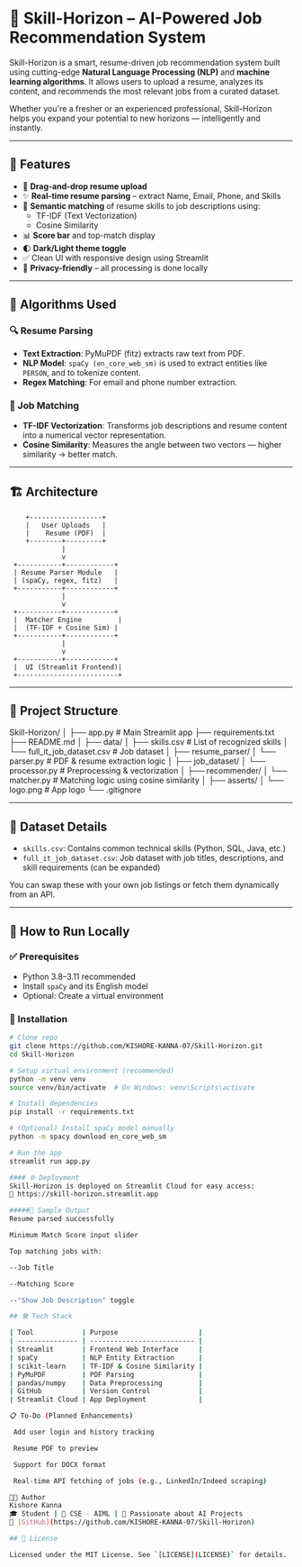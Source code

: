 # 🚀 Skill-Horizon – AI-Powered Job Recommendation System

Skill-Horizon is a smart, resume-driven job recommendation system built using cutting-edge **Natural Language Processing (NLP)** and **machine learning algorithms**. It allows users to upload a resume, analyzes its content, and recommends the most relevant jobs from a curated dataset.

Whether you're a fresher or an experienced professional, Skill-Horizon helps you expand your potential to new horizons — intelligently and instantly.

---

## 📌 Features

- 📄 **Drag-and-drop resume upload**
- ✨ **Real-time resume parsing** – extract Name, Email, Phone, and Skills
- 🧠 **Semantic matching** of resume skills to job descriptions using:
  - TF-IDF (Text Vectorization)
  - Cosine Similarity
- 📊 **Score bar** and top-match display
- 🌓 **Dark/Light theme toggle**
- ✅ Clean UI with responsive design using Streamlit
- 🔐 **Privacy-friendly** – all processing is done locally

---

## 🧠 Algorithms Used

### 🔍 Resume Parsing
- **Text Extraction**: PyMuPDF (fitz) extracts raw text from PDF.
- **NLP Model**: `spaCy (en_core_web_sm)` is used to extract entities like `PERSON`, and to tokenize content.
- **Regex Matching**: For email and phone number extraction.

### 🤖 Job Matching
- **TF-IDF Vectorization**: Transforms job descriptions and resume content into a numerical vector representation.
- **Cosine Similarity**: Measures the angle between two vectors — higher similarity → better match.

---

## 🏗 Architecture

        +------------------+
        |   User Uploads   |
        |    Resume (PDF)  |
        +--------+---------+
                 |
                 v
     +-----------+------------+
     | Resume Parser Module   |
     | (spaCy, regex, fitz)   |
     +-----------+------------+
                 |
                 v
     +-----------+------------+
     |  Matcher Engine         |
     |  (TF-IDF + Cosine Sim) |
     +-----------+------------+
                 |
                 v
     +-----------+------------+
     |  UI (Streamlit Frontend)|
     +-------------------------+

---

## 📂 Project Structure

Skill-Horizon/
│
├── app.py # Main Streamlit app
├── requirements.txt
├── README.md
│
├── data/
│ ├── skills.csv # List of recognized skills
│ └── full_it_job_dataset.csv # Job dataset
│
├── resume_parser/
│ └── parser.py # PDF & resume extraction logic
│
├── job_dataset/
│ └── processor.py # Preprocessing & vectorization
│
├── recommender/
│ └── matcher.py # Matching logic using cosine similarity
│
├── asserts/
│ └── logo.png # App logo
└── .gitignore

---

## 🧪 Dataset Details

- `skills.csv`: Contains common technical skills (Python, SQL, Java, etc.)
- `full_it_job_dataset.csv`: Job dataset with job titles, descriptions, and skill requirements (can be expanded)

You can swap these with your own job listings or fetch them dynamically from an API.

---

## 🚀 How to Run Locally

### ✅ Prerequisites

- Python 3.8–3.11 recommended
- Install `spaCy` and its English model
- Optional: Create a virtual environment

### 🔧 Installation

```bash
# Clone repo
git clone https://github.com/KISHORE-KANNA-07/Skill-Horizon.git
cd Skill-Horizon

# Setup virtual environment (recommended)
python -m venv venv
source venv/bin/activate  # On Windows: venv\Scripts\activate

# Install dependencies
pip install -r requirements.txt

# (Optional) Install spaCy model manually
python -m spacy download en_core_web_sm

# Run the app
streamlit run app.py

#### 🌐 Deployment
Skill-Horizon is deployed on Streamlit Cloud for easy access:
🔗 https://skill-horizon.streamlit.app

#####🧾 Sample Output
Resume parsed successfully

Minimum Match Score input slider

Top matching jobs with:

--Job Title

--Matching Score

--"Show Job Description" toggle

## 🛠 Tech Stack

| Tool            | Purpose                    |
| --------------- | -------------------------- |
| Streamlit       | Frontend Web Interface     |
| spaCy           | NLP Entity Extraction      |
| scikit-learn    | TF-IDF & Cosine Similarity |
| PyMuPDF         | PDF Parsing                |
| pandas/numpy    | Data Preprocessing         |
| GitHub          | Version Control            |
| Streamlit Cloud | App Deployment             |

📋 To-Do (Planned Enhancements)

 Add user login and history tracking

 Resume PDF to preview

 Support for DOCX format

 Real-time API fetching of jobs (e.g., LinkedIn/Indeed scraping)

👨‍💻 Author
Kishore Kanna
🎓 Student | 💼 CSE - AIML | 🎯 Passionate about AI Projects
🔗 [GitHub](https://github.com/KISHORE-KANNA-07/Skill-Horizon)

## 📜 License

Licensed under the MIT License. See `[LICENSE](LICENSE)` for details.